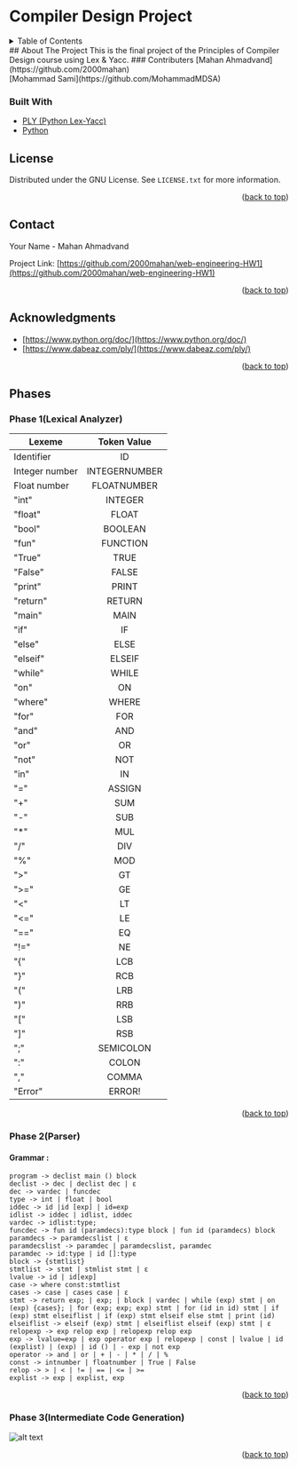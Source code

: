 # Compiler Design Project
<details>
  <summary>Table of Contents</summary>
  <ol>
    <li>
      <a href="#about-the-project">About The Project</a>
      <ul>
        <li><a href="#contributers">Contributers</a></li>
        <li><a href="#built-with">Built With</a></li>
      </ul>
    </li>
    <li><a href="#license">License</a></li>
    <li><a href="#contact">Contact</a></li>
    <li><a href="#acknowledgments">Acknowledgments</a></li>
    <li>
      <a href="#phases">Phases</a>
      <ul>
        <li><a href="#phase-1">Phase 1</a></li>
        <li><a href="#phase-2">Phase 2</a></li>
        <li><a href="#phase-3">Phase 3</a></li>
    </li>
  </ol>
</details>
## About The Project
This is the final project of the Principles of Compiler Design course using Lex & Yacc.
### Contributers
[Mahan Ahmadvand](https://github.com/2000mahan) <br />
[Mohammad Sami](https://github.com/MohammadMDSA) <br />

### Built With

* [PLY (Python Lex-Yacc)](https://www.dabeaz.com/ply/)
* [Python](https://www.python.org)

## License

Distributed under the GNU License. See `LICENSE.txt` for more information.

<p align="right">(<a href="#top">back to top</a>)</p>

## Contact

Your Name - Mahan Ahmadvand

Project Link: [https://github.com/2000mahan/web-engineering-HW1](https://github.com/2000mahan/web-engineering-HW1)

<p align="right">(<a href="#top">back to top</a>)</p>

## Acknowledgments

* [https://www.python.org/doc/](https://www.python.org/doc/)
* [https://www.dabeaz.com/ply/](https://www.dabeaz.com/ply/)

<p align="right">(<a href="#top">back to top</a>)</p>

## Phases

### Phase 1(Lexical Analyzer)
| Lexeme        | Token Value   |
| ------------- |:-------------:|
| Identifier    | ID |
| Integer number| INTEGERNUMBER |
| Float number  | FLOATNUMBER   |
| "int"         | INTEGER       |
| "float"       | FLOAT         |
| "bool"        | BOOLEAN       |
| "fun"         | FUNCTION      |
| "True"        | TRUE          |
| "False"       | FALSE         |
| "print"       | PRINT         |
| "return"      | RETURN        |
| "main"        | MAIN          |
| "if"          | IF            |
| "else"        | ELSE          |
| "elseif"      | ELSEIF        |
| "while"       | WHILE         |
| "on"          | ON            |
| "where"       | WHERE         |
| "for"         | FOR           |
| "and"         | AND           |
| "or"          | OR            |
| "not"         | NOT           |
| "in"          | IN            |
| "="           | ASSIGN        |
| "+"           | SUM           |
| "-"           | SUB           |  
| "*"           | MUL           |
| "/"           | DIV           |
| "%"           | MOD           |
| ">"           | GT            | 
| ">="          | GE            |
| "<"           | LT            |
| "<="          | LE            |
| "=="          | EQ            |
| "!="          | NE            |
| "{"           | LCB           |
| "}"           | RCB           |
| "("           | LRB           |
| ")"           | RRB           |
| "\["          | LSB           |
| "\]"          | RSB           |
| ";"           | SEMICOLON     |
| ":"           | COLON         |
| ","           | COMMA         |
| "Error"       | ERROR!        |

<p align="right">(<a href="#top">back to top</a>)</p>

### Phase 2(Parser)
#### Grammar :
`program -> declist main () block` <br />
`declist -> dec | declist dec | ε` <br />
`dec -> vardec | funcdec` <br />
`type -> int | float | bool` <br />
`iddec -> id |id [exp] | id=exp` <br />
`idlist -> iddec | idlist, iddec` <br />
`vardec -> idlist:type;` <br />
`funcdec -> fun id (paramdecs):type block | fun id (paramdecs) block` <br />
`paramdecs -> paramdecslist | ε` <br />
`paramdecslist -> paramdec | paramdecslist, paramdec` <br />
`paramdec -> id:type | id []:type` <br />
`block -> {stmtlist}` <br />
`stmtlist -> stmt | stmlist stmt | ε` <br />
`lvalue -> id | id[exp]` <br />
`case -> where const:stmtlist` <br />
`cases -> case | cases case | ε` <br />
`stmt -> return exp; | exp; | block | vardec | while (exp) stmt | on (exp) {cases}; | for (exp; exp; exp) stmt | for (id in id) stmt | if (exp) stmt elseiflist | if (exp) stmt elseif else stmt | print (id)` <br />
`elseiflist -> elseif (exp) stmt | elseiflist elseif (exp) stmt | ε` <br />
`relopexp -> exp relop exp | relopexp relop exp` <br />
`exp -> lvalue=exp | exp operator exp | relopexp | const | lvalue | id (explist) | (exp) | id () | - exp | not exp` <br />
`operator -> and | or | + | - | * | / | %` <br />
`const -> intnumber | floatnumber | True | False` <br />
`relop -> > | < | != | == | <= | >=` <br />
`explist -> exp | explist, exp` <br />

<p align="right">(<a href="#top">back to top</a>)</p>

### Phase 3(Intermediate Code Generation)
![alt text](https://s4.uupload.ir/files/phase3_4te.png)

<p align="right">(<a href="#top">back to top</a>)</p>
